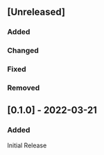 ## [Unreleased]

### Added


### Changed


### Fixed


### Removed


## [0.1.0] - 2022-03-21

### Added

Initial Release